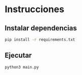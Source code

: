 # Instrucciones
## Instalar dependencias
``` sh
pip install -r requirements.txt
```
## Ejecutar
``` sh
python3 main.py
```